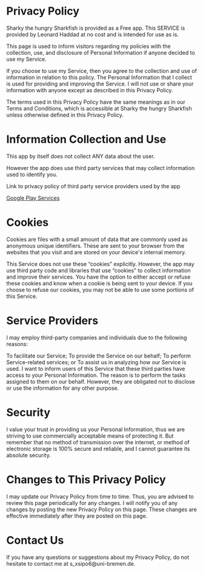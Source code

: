 <!DOCTYPE html>
<h1> Privacy Policy </h1>

<p>Sharky the hungry Sharkfish is provided as a Free app. This SERVICE is provided by Leonard Haddad at no cost and is intended for use as is.

This page is used to inform visitors regarding my policies with the collection, use, and disclosure of Personal Information if anyone decided to use my Service.

If you choose to use my Service, then you agree to the collection and use of information in relation to this policy. The Personal Information that I collect is used for providing and improving the Service. I will not use or share your information with anyone except as described in this Privacy Policy.

The terms used in this Privacy Policy have the same meanings as in our Terms and Conditions, which is accessible at Sharky the hungry Sharkfish unless otherwise defined in this Privacy Policy.</p>

<h1> Information Collection and Use </h1>

<p>This app by itself does not collect ANY data about the user.
  
  However the app does use third party services that may collect information used to identify you.

Link to privacy policy of third party service providers used by the app

<a href="https://www.google.com/policies/privacy/">Google Play Services</a> </p>

<h1> Cookies </h1>

<p>Cookies are files with a small amount of data that are commonly used as anonymous unique identifiers. These are sent to your browser from the websites that you visit and are stored on your device's internal memory.

This Service does not use these “cookies” explicitly. However, the app may use third party code and libraries that use “cookies” to collect information and improve their services. You have the option to either accept or refuse these cookies and know when a cookie is being sent to your device. If you choose to refuse our cookies, you may not be able to use some portions of this Service.</p>

<h1> Service Providers </h1>

<p>I may employ third-party companies and individuals due to the following reasons:

To facilitate our Service;
To provide the Service on our behalf;
To perform Service-related services; or
To assist us in analyzing how our Service is used.
I want to inform users of this Service that these third parties have access to your Personal Information. The reason is to perform the tasks assigned to them on our behalf. However, they are obligated not to disclose or use the information for any other purpose.</p>

<h1> Security </h1>

<p>I value your trust in providing us your Personal Information, thus we are striving to use commercially acceptable means of protecting it. But remember that no method of transmission over the internet, or method of electronic storage is 100% secure and reliable, and I cannot guarantee its absolute security.</p>


<h1>Changes to This Privacy Policy</h1>

<p>I may update our Privacy Policy from time to time. Thus, you are advised to review this page periodically for any changes. I will notify you of any changes by posting the new Privacy Policy on this page. These changes are effective immediately after they are posted on this page.</p>

<h1>Contact Us</h1>

<p>If you have any questions or suggestions about my Privacy Policy, do not hesitate to contact me at s_xsipo6@uni-bremen.de.</p>
